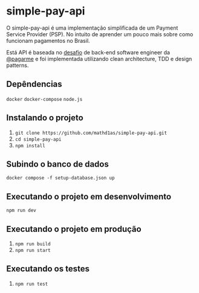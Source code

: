 # simple-pay-api
O simple-pay-api é uma implementação simplificada de um Payment Service Provider (PSP). No intuito de aprender um pouco mais sobre como funcionam pagamentos no Brasil.

Está API é baseada no [desafio](https://github.com/pagarme/vagas/blob/master/desafios/software-engineer-backend/README.md) de back-end software engineer da [@pagarme](https://github.com/pagarme) e foi implementada utilizando clean architecture, TDD e design patterns.

## Depêndencias
``docker``
``docker-compose``
``node.js``

## Instalando o projeto
1. ``git clone https://github.com/mathd1as/simple-pay-api.git``
2. ``cd simple-pay-api``
3. ``npm install``

## Subindo o banco de dados
``docker compose -f setup-database.json up``

## Executando o projeto em desenvolvimento
``npm run dev``

## Executando o projeto em produção
1. ``npm run build``
2. ``npm run start``

## Executando os testes
1. ``npm run test``
